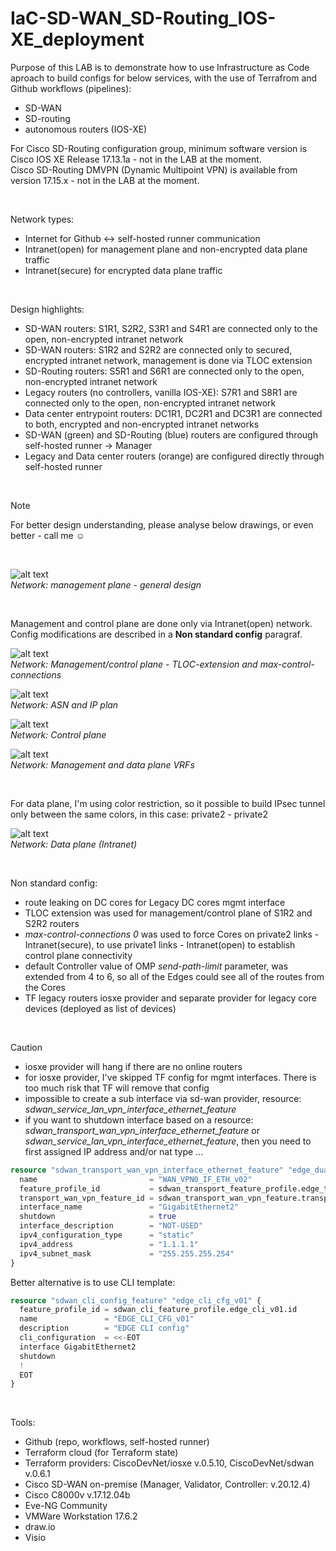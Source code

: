 # IaC-SD-WAN_SD-Routing_IOS-XE_deployment
Purpose of this LAB is to demonstrate how to use Infrastructure as Code aproach to build configs for below services, with the use of Terrafrom and Github workflows (pipelines):
- SD-WAN
- SD-routing
- autonomous routers (IOS-XE)  

For Cisco SD-Routing configuration group, minimum software version is Cisco IOS XE Release 17.13.1a - not in the LAB at the moment.  
Cisco SD-Routing DMVPN (Dynamic Multipoint VPN) is available from version 17.15.x - not in the LAB at the moment.  

<br/>

Network types:
- Internet for Github <-> self-hosted runner communication
- Intranet(open) for management plane and non-encrypted data plane traffic
- Intranet(secure) for encrypted data plane traffic  

<br/>

Design highlights:
- SD-WAN routers: S1R1, S2R2, S3R1 and S4R1 are connected only to the open, non-encrypted intranet network
- SD-WAN routers: S1R2 and S2R2 are connected only to secured, encrypted intranet network, management is done via TLOC extension
- SD-Routing routers: S5R1 and S6R1 are connected only to the open, non-encrypted intranet network
- Legacy routers (no controllers, vanilla IOS-XE): S7R1 and S8R1 are connected only to the open, non-encrypted intranet network
- Data center entrypoint routers: DC1R1, DC2R1 and DC3R1 are connected to both, encrypted and non-encrypted intranet networks
- SD-WAN (green) and SD-Routing (blue) routers are configured through self-hosted runner -> Manager
- Legacy and Data center routers (orange) are configured directly through self-hosted runner

<br/>

> [!NOTE]
> For better design understanding, please analyse below drawings, or even better - call me :relaxed:

<br/>

![alt text](drawings/lab_v14.png)  
*Network: management plane - general design*

<br/>

Management and control plane are done only via Intranet(open) network. Config modifications are described in a **Non standard config** paragraf.

![alt text](drawings/lab_tloc_ext_max_con_v11.png)  
*Network: Management/control plane - TLOC-extension and max-control-connections*

![alt text](drawings/lab_design_ip_v11.png)  
*Network: ASN and IP plan*

![alt text](drawings/lab_control_plane_v10.png)  
*Network: Control plane*

![alt text](drawings/lab_design_vrf_v05.png)  
*Network: Management and data plane VRFs*

<br/>

For data plane, I'm using color restriction, so it possible to build IPsec tunnel only between the same colors, in this case: private2 - private2

![alt text](drawings/lab_data_plane_v11.png)  
*Network: Data plane (Intranet)*

<br/>

Non standard config:
- route leaking on DC cores for Legacy DC cores mgmt interface
- TLOC extension was used for management/control plane of S1R2 and S2R2 routers
- *max-control-connections 0* was used to force Cores on private2 links - Intranet(secure), to use private1 links - Intranet(open) to establish control plane connectivity
- default Controller value of OMP *send-path-limit* parameter, was extended from 4 to 6, so all of the Edges could see all of the routes from the Cores
- TF legacy routers iosxe provider and separate provider for legacy core devices (deployed as list of devices)

<br/>

> [!CAUTION]
> - iosxe provider will hang if there are no online routers
> - for iosxe provider, I've skipped TF config for mgmt interfaces. There is too much risk that TF will remove that config
> - impossible to create a sub interface via sd-wan provider, resource: *sdwan_service_lan_vpn_interface_ethernet_feature*
> - if you want to shutdown interface based on a resource: *sdwan_transport_wan_vpn_interface_ethernet_feature* or *sdwan_service_lan_vpn_interface_ethernet_feature*, then you need to first assigned IP address and/or nat type ...  
```terraform
resource "sdwan_transport_wan_vpn_interface_ethernet_feature" "edge_dual1_vpn0_if_eth2_v01" {
  name                         = "WAN_VPN0_IF_ETH_v02"
  feature_profile_id           = sdwan_transport_feature_profile.edge_transport_v01.id
  transport_wan_vpn_feature_id = sdwan_transport_wan_vpn_feature.transport_wan_vpn_v01.id
  interface_name               = "GigabitEthernet2"
  shutdown                     = true
  interface_description        = "NOT-USED"
  ipv4_configuration_type      = "static"
  ipv4_address                 = "1.1.1.1"
  ipv4_subnet_mask             = "255.255.255.254"
}
```
Better alternative is to use CLI template:
```terraform
resource "sdwan_cli_config_feature" "edge_cli_cfg_v01" {
  feature_profile_id = sdwan_cli_feature_profile.edge_cli_v01.id
  name               = "EDGE_CLI_CFG_v01"
  description        = "EDGE CLI config"
  cli_configuration  = <<-EOT
  interface GigabitEthernet2
  shutdown
  !
  EOT
}
```


<!--- 
![screenshot](drawings/lab_v01.png)
-->
<br/>

Tools:
- Github (repo, workflows, self-hosted runner)
- Terraform cloud (for Terraform state)
- Terraform providers: CiscoDevNet/iosxe v.0.5.10, CiscoDevNet/sdwan v.0.6.1
- Cisco SD-WAN on-premise (Manager, Validator, Controller: v.20.12.4)
- Cisco C8000v v.17.12.04b
- Eve-NG Community
- VMWare Workstation 17.6.2
- draw.io
- Visio
